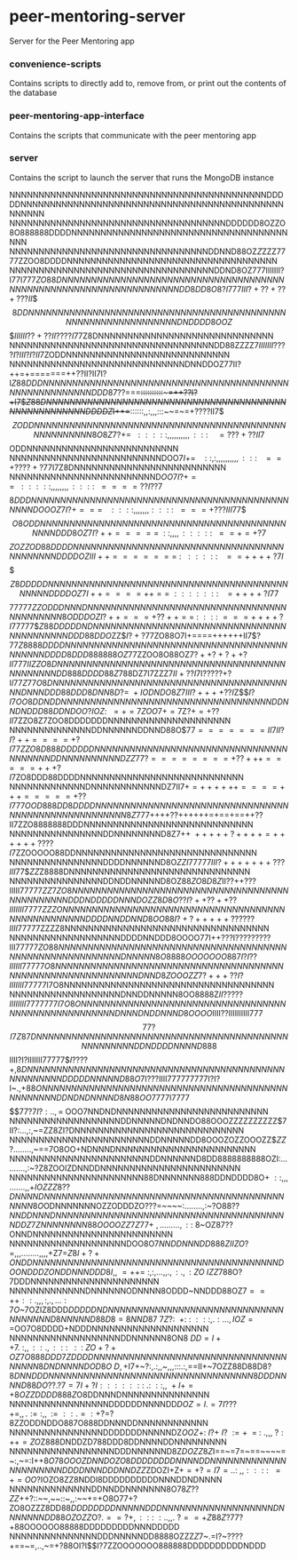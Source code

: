 # peer-mentoring-server
Server for the Peer Mentoring app


### convenience-scripts
Contains scripts to directly add to, remove from, or print out the contents of the database

### peer-mentoring-app-interface
Contains the scripts that communicate with the peer mentoring app

### server 
Contains the script to launch the server that runs the MongoDB instance


NNNNNNNNNNNNNNNNNNNNNNNNNNNNNNNNNNNNNNNNNNNNDDDDDNNNNNNNNNNNNNNNNNNNNNNNNNNNNNNNNNNNNNNNNNNNNNNNNNNN
NNNNNNNNNNNNNNNNNNNNNNNNNNNNNNNNNNNNNDDDDDD8OZZO8O888888DDDDNNNNNNNNNNNNNNNNNNNNNNNNNNNNNNNNNNNNNNNN
NNNNNNNNNNNNNNNNNNNNNNNNNNNNNNNNNNDDNND88OZ$Z$ZZZ$7777$ZZOO8DDDDNNNNNNNNNNNNNNNNNNNNNNNNNNNNNNNNNNNN
NNNNNNNNNNNNNNNNNNNNNNNNNNNNNNNNNNNDDND8OZ777IIIIIII?I77I777$ZO88DNNNNNNNNNNNNNNNNNNNNNNNNNNNNNNNNNN
NNNNNNNNNNNNNNNNNNNNNNNNNNNNNNNNNDD8DD8O8?I777III?+??+??+???II$$$$8DDNNNNNNNNNNNNNNNNNNNNNNNNNNNNNNN
NNNNNNNNNNNNNNNNNNNNNNNNNNNNNNNNDNDDDD8OOZ$$$$IIIIII??+??II????I77$Z8DNNNNNNNNNNNNNNNNNNNNNNNNNNNNNN
NNNNNNNNNNNNNNNNNNNNNNNNNNNNNNNNNNNDD88ZZZZ$7IIIIIII????I?III?I?II7$ZODDNNNNNNNNNNNNNNNNNNNNNNNNNNNN
NNNNNNNNNNNNNNNNNNNNNNNNNNNNNNDNNDDOZ77II?++=+=======++??II?II7I?I$Z88DDDNNNNNNNNNNNNNNNNNNNNNNNNNNN
NNNNNNNNNNNNNNNNNNNNNNNNNNNNNDDD8$7??===~~::::::::::~~~~~=++??I?+I7$$Z88DNNNNNNNNNNNNNNNNNNNNNNNNNNN
NNNNNNNNNNNNNNNNNNNNNNNNNNNDDDDZ$I++=~~::::::,,:,,,:::~~=~=+????II7$$$ZODDNNNNNNNNNNNNNNNNNNNNNNNNNN
NNNNNNNNNNNNNNNNNNNNNNNNNNN8O8Z7?+=~~:::::,,,,,,,,,,:::~~~~=???+??II7$$ODDNNNNNNNNNNNNNNNNNNNNNNNNNN
NNNNNNNNNNNNNNNNNNNNNNNNNNDOO$7I+=~~~::,:,,,,,,,,,,:::~~~==+????+?7$7I7Z8DNNNNNNNNNNNNNNNNNNNNNNNNNN
NNNNNNNNNNNNNNNNNNNNNNNNND$OO7I?+==~~:::::,,,,,,,,::::~~====??I??7$$$$$$8DDDNNNNNNNNNNNNNNNNNNNNNNNN
NNNNNNNNNNNNNNNNNNNNNNNNDOOOZ7I?+===~~~::::,,,,,,,::::~~===+???III77$$$$O8ODDNNNNNNNNNNNNNNNNNNNNNNN
NNNNNNNNNNNNNNNNNNNNNNNDDD8OZ7I?++=====~~:~:,,,,:::::~~==+=+?7$$$ZO$$ZZOD88DDDDNNNNNNNNNNNNNNNNNNNNN
NNNNNNNNNNNNNNNNNNNNNNNDDDDOZIII++=======~:~~:::::~~~==++++?7I$$$$$$$$Z8DDDDDNNNNNNNNNNNNNNNNNNNNNNN
NNNNNNNNNNNNNNNNNNNNNNNDDDDOZ7I++====++==~:::::::~~~=++++?I77$$77777$ZZODDDNNNDNNNNNNNNNNNNNNNNNNNNN
NNNNNNNNNNNNNNNNNNNNNN8ODDDOZI?++===+??++==~:~:::~===++++?I77777$$$Z88DDDDDNDNNNNNNNNNNNNNNNNNNNNNNN
NNNNNNNNNNNNNNNNNNNNDDD88DDO$ZZ$$I?+?77$ZO88O7I+====++++++II7$$?77Z8888DDDDNNNNNNNNNNNNNNNNNNNNNNNNN
NNNNNNNNNNNNNNNNNNNDDDD8DDD888888OZ77$ZZOO8O88OZ$7?++?+?++?II777IIZZO8DNNNNNNNNNNNNNNNNNNNNNNNNNNNNN
NNNNNNNNNNNNNNNNNNDD888DDDD88Z7$88DZ7I7ZZZ$7II+??I7$I?????+?I$I77Z7$7$O8DNNNNNNNNNNNNNNNNNNNNNNNNNNN
NNNNNNNNNNNNNNNDNNNDDD88DDD8DNN$$8D?=~+I$$ODNDO8Z7III?++++??I$Z$$$I?I7OO8DDNDDNNNNNNNNNNNNNNNNNNNNNN
NNNNNNNNNNNNNNDDNNDNDDD88DDNDOO?IOZ:~~=+=7ZOO7+=7$Z$?+=+??II7$ZZO8Z7ZOO8DDDDDDDNNNNNNNNNNNNNNNNNNNNN
NNNNNNNNNNNNNNDDNNNNNNDDNND88O$$77=======II7II?I?++====+?I77ZZO8D888DDDDDDNNNNNNNNNNNNNNNNNNNNNNNNNN
NNNNNNNNNNNNNNDDNNNNNNNNNNDZZ$77$?========+??+++=====+++?I7$ZO8DDD88DDDDNNNNNNNNNNNNNNNNNNNNNNNNNNNN
NNNNNNNNNNNNNDNNNNNNNNNNNNDZ7II$7+=++++++====+++=====+??I777OOD888DD8DDDDNNNNNNNNNNNNNNNNNNNNNNNNNNN
NNNNNNNNNNNNNNNNNNNNNNNNNN8Z$777++++??++++++=+==+==++??II7ZZO8888888DDDNNNNNNNNNNNNNNNNNNNNNNNNNNNNN
NNNNNNNNNNNNNNNNDDNNNNNNNND8Z7$++~+++++?++++=++++++????I7$ZZOOOOO88DDNNNNNNNNNNNNNNNNNNNNNNNNNNNNNNN
NNNNNNNNNNNNNNNNDDDDNNNNNND8O$ZZI77777III?+++++++???III77$$$ZZ$Z8888DNNNNNNNNNNNNNNNNNNNNNNNNNNNNNNN
NNNNNNNNNNNNNNNNDDNDDNNNNND8OZ$88ZO8D8Z$II??++???IIIII77777$ZZ7$$ZO8NNNNNNNNNNNNNNNNNNNNNNNNNNNNNNNN
NNNNNNNNNNNNNNNDDDNDDDDDNNNDOZZ8D8O??I?++??++??IIIIIII777$7$ZZ$$ZONNNNNNNNNNNNNNNNNNNNNNNNNNNNNNNNNN
NNNNNNNNNNNNNNNNNDDDDNNDDNND8OO88$$I?+?+++++??????IIII77777$ZZZZ8NNNNNNNNNNNNNNNNNNNNNNNNNNNNNNNNNNN
NNNNNNNNNNNNNNNNNNNDDDDNNDDD8OOOO77I++???I?????????III77777$ZO88NNNNNNNNNNNNNNNNNNNNNNNNNNNNNNNNNNNN
NNNNNNNNNNNNNNNNNNNNNNDNNNNN8O8888OOOOOOO887I?I??IIIIII7777$7$O8NNNNNNNNNNNNNNNNNNNNNNNNNNNNNNNNNNNN
NNNNNNNNNNNNNNNNNNNNNNNNNDNND8ZOOOZ$$Z7?+++??I?IIIIIII77777$I7O8NNNNNNNNNNNNNNNNNNNNNNNNNNNNNNNNNNNN
NNNNNNNNNNNNNNNNNNNDNNDDNNNNN8OO8888Z$II?????IIIIIIII7777777I7O8ONNNNNNNNNNNNNNNNNNNNNNNNNNNNNNNNNNN
NNNNNNNNNNNNNNNNNNDNNNDNDDNNND8OOOO$IIII??IIIIIIIIII777$$77?I7Z87DNNNNNNNNNNNNNNNNNNNNNNNNNNNNNNNNNN
NNNNNNNNNNNNNNNNNNDDNDDDDNNNND888$$IIII?I?IIIIIII77777$$I????$+,$8DNNNNNNNNNNNNNNNNNNNNNNNNNNNNNNNNN
NNNNNNNNNNNNNNNNNNNNDDDDDNNNNND88O$7I???IIII77$7$777777I?I?I~.,+$88ONNNNNNNNNNNNNNNNNNNNNNNNNNNNNNNN
NNNNNNNNNNNNNNNNNNDDNDNDNNNND8N88OO$7777I7777$$$$$$$77?7I?:..,=~$OOO7NNDNDNNNNNNNNNNNNNNNNNNNNNNNNNN
NNNNNNNNNNNNNNNNNNNDDNNNNNDNDNNDO88OOOZZZZZZZZZZ$$7$II?:...,:,~=ZZ8ZI?DNNNNNNNNNNNNNNNNNNNNNNNNNNNNN
NNNNNNNNNNNNNNNNNNNNNNNNDDNNNNNDD8OOOZOZZOOOZZ$$ZZ$?........,~==7O8OO+NDNNNDNNNNNNNNNNNNNNNNNNNNNNNN
NNNNNNNNNNNNNNNNNNNNNNNNDDNNNNNND8DD8888888888OZI:..........,:~?Z8ZOOIZDNNDDNNNNNNNNNNNNNNNNNNNNNNNN
NNNNNNNNNNNNNNNNNNNNNNN88DNNNNNNN888DDNDDDD8O$+~::,,,.......,,+IOZZZ8??DNNNNDNNNNNNNNNNNNNNNNNNNNNNN
NNNNNNNNNNNNNNNNNNNNNN8O$ODNNNNNNNOZZODDDZO???=~~~~:........,:~?O$8$8$??NNDDNNNDNNNNNNNNNNNNNNNNNNNN
NNNNNNNNNNNNNNNNNNNNDDZ$7$ZNNNNNNNN88OOOOZZ7Z77+~,.........,::~$8~OZ87??ONNDNNNNNNNNNNNNNNNNNNNNNNNN
NNNNNNNNNNNNNNNNNNNNDOO8O$7NNDDNNNDD888ZIIZO$?=,,,........,,,,+Z7=$Z8I+?+ONDDNNNNNNNNNNNNNNNNNNNNNNN
NNNNNNNNNNNNNNNNNNNDOONDDDZONDDNNNDDD8I,,~=++=~:,:,...,,.,:.,:ZO~IZZ$788O?7DDDNNNNNNNNNNNNNNNNNNNNNN
NNNNNNNNNNNNNDNNNNNNODNNNN8ODDD~NNDDD88OZ$7==++::.,,,:,.,...:7O$~7OZIZ8DDD$DDDDDNDNNNNNNNNNNNNNNNNNN
NNNNNNNNNNNNNNNNNNND8NNNNND88D8=8NND87~7Z?:~~+:~:~:::,.:...,IOZ==$OO7O8DDDD+NDDDNNNNNNNNNNNNNNNNNNNN
NNNNNNNNNNNNNNNNNNNDDNNNNNN8ON8$~DD=I++7.~:,,::.,:::~~~:~~:~ZO+?+OZ7O888DDD7ZDDDDNNNNNNNNNNNNNNNNNNN
NNNNNNNNNNNNNNNNNNN8DNDNNNNDOD8O~D,+$I7+~?:,.:,,~,,,:::.:,==II+~7OZZ88D88D8?$8DNNDDDNNNNNNNNNNNNNNNN
NNNNNNNNNNNNNNNNNNN8DDDNNNND88DO??.?7=7I+?I:::::::~.:~::,,~+I+=+8OZZDDDD888Z$O8DDNNNDNNNNNNNNNNNNNNN
NNNNNNNNNNNNNNNNNDDDDDDNNNNDD$DOZ=I.=7I???+=,,.:=:,,:=::.=:+$?=?8ZZODDNDDO887O888DDNNNDDNNNNNNNNNNNN
NNNNNNNNNNNNNNNNDDDDDDDNNNNNDZ$OOZ+:~I?+~I?~:=+~~=~:~.,,,~?:++=ZO$Z888DNDDZD788DDD8DDNNNNDDNNNNNNNNN
NNNNNNNNNNNNNNNNNNDDDNNNNNND8Z$DOZZ8Z$I==~=7=~==~~~~=~:,~=:I++$8O78OOOZDNNDOZO8DDDDDDDDNNNNDDNNNNNNN
NNNNNNNNNNNNNNNDDDDNNNDDDNNDZZ$ZDOZI+Z$+=+?=I7=..:~,,::::~~=+=OO$?IOZO8ZZ8NDDI8DDDDDDDDDDNNNDDNDNNNN
NNNNNNNNNNNNNNDDNNDDNNNNNNN8O$7$$8Z??ZZ$++?::~~,~~::~,,:~~+=+O8O77+?ZO8OZZZ8DD$88DDDDDDDDNNNNNDDDNNN
NNNNNNNNNNNNNNNNDNNNNNNNDD88OZOZZ$O$?.==?$$+,:::~:..,,.~?==+Z88Z?77?+$88OOOOOO88888DDDDDDDDDNNNDDDDD
NNNNNNNNNNNNNNNDDDNNNNNDD8888OZZZ$Z$7~.=I?~????+==~=,..,~=+?88OI?I$$I?7ZZOOOOOOO888888DDDDDDDDDDNDDD